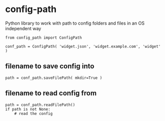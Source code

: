 # config-path
Python library to work with path to config folders and files in an OS independent way

~~~~
from config_path import ConfigPath

conf_path = ConfigPath( 'widget.json', 'widget.example.com', 'widget' )
~~~~

## filename to save config into

~~~~
path = conf_path.saveFilePath( mkdir=True )
~~~~

## filename to read config from

~~~~
path = conf_path.readFilePath()
if path is not None:
    # read the config
~~~~

